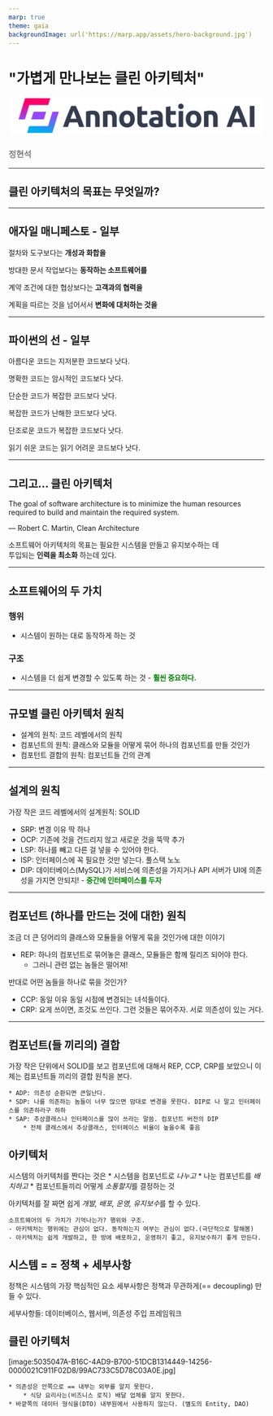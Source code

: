 ```yaml
---
marp: true
theme: gaia
backgroundImage: url('https://marp.app/assets/hero-background.jpg')
---
```

<!--_class: lead-->
# "가볍게 만나보는 클린 아키텍처"

![w:100% h:60](./image/logo.png)
### <span style="color:gray">정현석</span>

---
<!--
paginate: true
_class: lead
-->
## 클린 아키텍처의 목표는 무엇일까?

---
<!--_class: lead-->
## 애자일 매니페스토 - 일부

절차와 도구보다는 **개성과 화합을**

방대한 문서 작업보다는 **동작하는 소프트웨어를**

계약 조건에 대한 협상보다는 **고객과의 협력을**

계획을 따르는 것을 넘어서서 **변화에 대처하는 것을**

---
<!--_class: lead-->
## 파이썬의 선 - 일부

아름다운 코드는 지저분한 코드보다 낫다.

명확한 코드는 암시적인 코드보다 낫다.

단순한 코드가 복잡한 코드보다 낫다.

복잡한 코드가 난해한 코드보다 낫다.

단조로운 코드가 복잡한 코드보다 낫다.

읽기 쉬운 코드는 읽기 어려운 코드보다 낫다.

---
<!--_class: lead-->
##	그리고... 클린 아키텍처

The goal of software architecture is to minimize the human resources required to build and maintain the required system.

― Robert C. Martin, Clean Architecture

소프트웨어 아키텍처의 목표는 필요한 시스템을 만들고 유지보수하는 데<br> 투입되는 **인력을 최소화** 하는데 있다.

<!--
1. 생산성: 적은 인원으로 많은 일을 한다
2. 커뮤니케이션 비용: 혼자 개발 다하면 커뮤니케이션 비용 ZERO
-->
---
## 소프트웨어의 두 가치 
	
### 행위
- 시스템이 원하는 대로 동작하게 하는 것
	
### 구조
- 시스템을 더 쉽게 변경할 수 있도록 하는 것 - <font color=green>**훨씬 중요하다.**</font>

---
## 규모별 클린 아키텍처 원칙

- 설계의 원칙: 코드 레벨에서의 원칙
- 컴포넌트의 원칙: 클래스와 모듈을 어떻게 묶어 하나의 컴포넌트를 만들 것인가
- 컴포턴트 결합의 원칙: 컴포넌트들 간의 관계

---
## 설계의 원칙
가장 작은 코드 레벨에서의 설계원칙: SOLID 

- SRP: 변경 이유 딱 하나
- OCP: 기존에 것을 건드리지 않고 새로운 것을 뚝딱 추가
- LSP: 하나를 빼고 다른 걸 넣을 수 있어야 한다.
- ISP: 인터페이스에 꼭 필요한 것만 넣는다. 풀스택 노노
- DIP: 데이터베이스(MySQL)가 서비스에 의존성을 가지거나 API 서버가 UI에 의존성을 가지면 안되지! 
		- <font color=green>**중간에 인터페이스를 두자**</font>

---
## 컴포넌트 (하나를 만드는 것에 대한) 원칙
조금 더 큰 덩어리의 클래스와 모듈들을 어떻게 묶을 것인가에 대한 이야기 
- REP: 하나의 컴포넌트로 묶어놓은 클래스, 모듈들은 함께 릴리즈 되어야 한다.
	- 그러니 관련 없는 놈들은 떨어져!

반대로 어떤 놈들을 하나로 묶을 것인가?
- CCP:  동일 이유 동일 시점에 변경되는 녀석들이다.
- CRP: 요게 쓰이면, 조것도 쓰인다. 그런 것들은 묶어주자. 서로 의존성이 있는 거다. 

---
## 컴포넌트(들 끼리의) 결합
가장 작은 단위에서 SOLID를 보고
컴포넌트에 대해서 REP, CCP, CRP를 보았으니 
이제는 컴포넌트들 끼리의 결합 원칙을 본다.

	* ADP: 의존성 순환되면 큰일난다.
	* SDP: 나를 의존하는 놈들이 너무 많으면 맘대로 변경을 못한다. DIP로 나 말고 인터페이스를 의존하라구 하하
	* SAP: 추상클래스나 인터페이스를 많이 쓰라는 말씀. 컴포넌트 버전의 DIP
		* 전체 클래스에서 추상클래스, 인터페이스 비율이 높을수록 좋음
		
## 아키텍처
시스템의 아키텍처를 짠다는 것은
	* 시스템을 컴포넌트로 *나누고*
	* 나눈 컴포넌트를 *배치하고* 
	* 컴포넌트들끼리 어떻게 *소통할지*를 결정하는 것

아키텍처를 잘 짜면
쉽게 *개발, 배포, 운영, 유지보수*를 할 수 있다. 

```
소프트웨어의 두 가치가 기억나는가? 행위와 구조.
- 아키텍처는 행위에는 관심이 없다. 동작하는지 여부는 관심이 없다.(극단적으로 말해봄) 
- 아키텍처는 쉽게 개발하고, 한 방에 배포하고, 운영하기 좋고, 유지보수하기 좋게 만든다. 
```

## 시스템 = = 정책 + 세부사항
정책은 시스템의 가장 핵심적인 요소
세부사항은 정책과 무관하게(== decoupling) 만들 수 있다.

세부사항들: 데이터베이스, 웹서버, 의존성 주입 프레임워크 

## 클린 아키텍처
[image:5035047A-B16C-4AD9-B700-51DCB1314449-14256-0000021C911F02D8/99AC733C5D78C03A0E.jpg]

	* 의존성은 안쪽으로 == 내부는 외부를 알지 못한다. 
		* 식당 요리사는(비즈니스 로직) 배달 업체를 알지 못한다. 
	* 바깥쪽의 데이터 형식을(DTO) 내부원에서 사용하지 않는다. (별도의 Entity, DAO)
	













